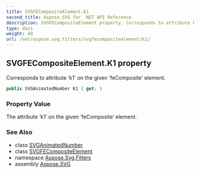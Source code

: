 ```yaml
---
title: SVGFECompositeElement.K1
second_title: Aspose.SVG for .NET API Reference
description: SVGFECompositeElement property. Corresponds to attribute k1 on the given feComposite element
type: docs
weight: 40
url: /net/aspose.svg.filters/svgfecompositeelement/k1/
---
```

## SVGFECompositeElement.K1 property

Corresponds to attribute ‘k1’ on the given ‘feComposite’ element.

```csharp
public SVGAnimatedNumber K1 { get; }
```

### Property Value

The attribute ‘k1’ on the given ‘feComposite’ element.

### See Also

* class [SVGAnimatedNumber](../../../aspose.svg.datatypes/svganimatednumber/)
* class [SVGFECompositeElement](../)
* namespace [Aspose.Svg.Filters](../../svgfecompositeelement/)
* assembly [Aspose.SVG](../../../)
